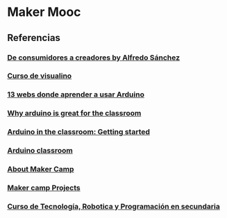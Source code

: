 # Maker Mooc

## Referencias

### [De consumidores a creadores by Alfredo Sánchez](http://www.educoteca.com/tecnologiaeducativa/de-consumidores-a-creadores)

### [Curso de visualino](https://www.youtube.com/watch?v=85EE89DPbYk&index=3&list=PL1BTUbeR3Gw0rt8PLmngzJWBComMy6M94)

### [13 webs donde aprender a usar Arduino](https://www.genbeta.com/guia-de-inicio/arduino-13-webs-y-cursos-para-saber-por-donde-empezar)

### [Why arduino is great for the classroom](http://www.innovatemyschool.com/ideas/why-arduino-is-great-for-the-classroom)

### [Arduino in the classroom: Getting started](http://forum.arduino.cc/index.php?topic=6054.0)

### [Arduino classroom](http://www.arduinoclassroom.com/)

### [About Maker Camp](http://makezine.com/2016/09/29/the-power-of-kids-and-science/)

### [Maker camp Projects](http://makercamp.com/projects)

### [Curso de Tecnología, Robotica y Programación en secundaria](http://formaciondocentes.universidadeuropea.es/courses/POLITECNICA/TRPS_01/2016/courseware/fbf4f940010f4ac996bf73086aa57050/99d7d37c5a3c456e88ce31b730190c33/)
